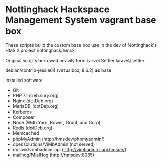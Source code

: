 # Nottinghack Hackspace Management System vagrant base box

These scripts build the custom base box use in the dev of Nottinghack's HMS 2 project nottinghack/hms2

Original scripts borrowed heavily form Larvel Settler laravel/settler

debian/contrib-jessie64 (virtualbox, 8.6.2) as base

Installed software

- Git
- PHP 7.1 (deb.sury.org)
- Nginx (dotDeb.org)
- MariaDB (dotDeb.org)
- Kerberos
- Composer
- Node (With Yarn, Bower, Grunt, and Gulp)
- Redis (dotDeb.org)
- Memcached
- phpMyAdmin              (http://hmsdev/phpmyadmin/)
- opensolutions/ViMbAdmin (not served)
- dpslwk/vimbadmin-api    (http://vimbadmin-api.hmsde/)
- mailhog/MialHog         (http://hmsdev:8085)

